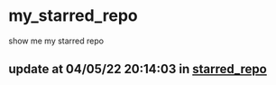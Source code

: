 # my_starred_repo
show me my starred repo

update at 04/05/22 20:14:03 in [starred_repo](./index.html)
---


